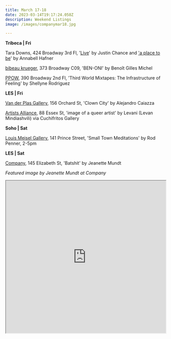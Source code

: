 ```yaml
---
title: March 17-18
date: 2023-03-14T19:17:24.058Z
description: Weekend Listings
image: /images/companymar18.jpg

---
```

**T﻿ribeca | Fri**

Tara Downs, 424 Broadway 3rd Fl, '[Live](https://taradowns.com/exhibitions)' by Justin Chance and ['a place to be](https://taradowns.com/exhibitions/annabell-haefner)' by Annabell Hafner

[bibeau krueger](https://bibeaukrueger.com/Benoit-Gilles-Michel-BEN-ONI), 373 Broadway C09, 'BEN-ONI' by Benoît Gilles Michel

[PPOW](https://www.ppowgallery.com/exhibitions/shellyne-rodriguez#tab:thumbnails), 390 Broadway 2nd Fl, 'Third World Mixtapes: The Infrastructure of Feeling' by Shellyne Rodriguez

**L﻿ES | Fri**

[Van der Plas Gallery](https://www.vanderplasgallery.com/upcoming), 156 Orchard St, 'Clown City' by Alejandro Caiazza

[Artists Alliance](https://www.artistsallianceinc.org/imago-of-a-queer-artist/), 88 Essex St, 'image of a queer artist' by Levani (Levan Mindiashvili) via Cuchifritos Gallery

**Soho | Sat**

[Louis Meisel Gallery](https://www.meiselgallery.com/exhibition/rod-penner-2023/), 141 Prince Street, 'Small Town Meditations' by Rod Penner, 2-5pm

**L﻿ES | Sat**

[Company](https://companygallery.us/exhibitions/batshit), 145 Elizabeth St, 'Batshit' by Jeanette Mundt

*F﻿eatured image by Jeanette Mundt at Company*

<iframe src="https://www.google.com/maps/d/u/3/embed?mid=1H-5Z-5XxILIIPRhlyOJBAprEfBXAcOg&ehbc=2E312F" width="100%" height="480"></iframe>